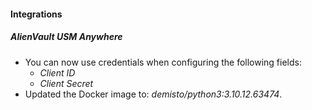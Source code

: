 
#### Integrations

##### AlienVault USM Anywhere

- You can now use credentials when configuring the following fields:
  - *Client ID*
  - *Client Secret*
- Updated the Docker image to: *demisto/python3:3.10.12.63474*.
